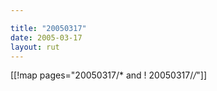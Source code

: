 ```yaml
---

title: "20050317"
date: 2005-03-17
layout: rut
---
```


[[!map pages="20050317/* and ! 20050317/*/*"]]
